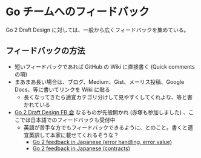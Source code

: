 # Go チームへのフィードバック

Go 2 Draft Design に対しては、一般から広くフィードバックを集めている。

## フィードバックの方法

- 短いフィードバックであれば GitHub の Wiki に直接書く (Quick comments の項)
- まあまあ長い場合は、ブログ、Medium、Gist、メーリス投稿、Google Docs、等に書いてリンクを Wiki に貼る
  - 長くなってきたら適宜カテゴリ分けして見やすくしてくれよな、等と書かれている
- [Go 2 Draft Design FB 会](https://gocon.connpass.com/event/101167/?utm_campaign=event_reminder&utm_source=notifications&utm_medium=email&utm_content=detail_btn) なるものが先般開かれ (赤塚も参加しました) 、ここでは日本語でのフィードバックも受付中
  - 英語が苦手な方でもフィードバックできるように、とのこと。書くと適宜英訳して本家に載せてくれるそうな？
    - [Go 2 feedback in Japanese (error handling, error value)](https://docs.google.com/document/d/1iMhw5Bknifq39UBdSk1y-BTbnI6Uxm_DpEANjg01xwU/edit)
    - [Go 2 feedback in Japanese (contracts)](https://docs.google.com/document/d/1oCcqj9oRQepgIZi03SmcepwG-E9cUy372FOGo12jYVM/edit#heading=h.yfpx6pakbfn9)
